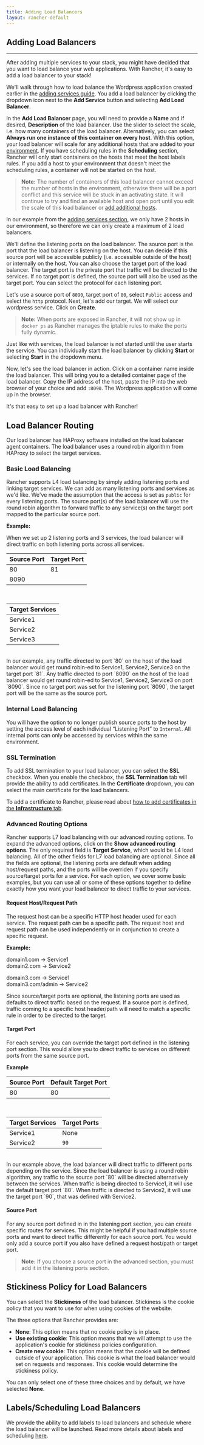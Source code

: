 ```yaml
---
title: Adding Load Balancers
layout: rancher-default
---
```


## Adding Load Balancers
---

After adding multiple services to your stack, you might have decided that you want to load balance your web applications. With Rancher, it's easy to add a load balancer to your stack! 

We'll walk through how to load balance the Wordpress application created earlier in the [adding services guide]({{site.baseurl}}/rancher/rancher-ui/applications/stacks/adding-services/). You add a load balancer by clicking the dropdown icon next to the **Add Service** button and selecting **Add Load Balancer**. 

In the **Add Load Balancer** page, you will need to provide a **Name** and if desired, **Description** of the load balancer. Use the slider to select the scale, i.e. how many containers of the load balancer. Alternatively, you can select **Always run one instance of this container on every host**. With this option, your load balancer will scale for any additional hosts that are added to your [environment]({{site.baseurl}}/rancher/configuration/environments/). If you have scheduling rules in the **Scheduling** section, Rancher will only start containers on the hosts that meet the host labels rules. If you add a host to your environment that doesn't meet the scheduling rules, a container will not be started on the host.

> **Note:** The number of containers of this load balancer cannot exceed the number of hosts in the environment, otherwise there will be a port conflict and this service will be stuck in an activating state. It will continue to try and find an available host and open port until you edit the scale of this load balancer or [add additional hosts]({{site.baseurl}}/rancher/rancher-ui/infrastructure/hosts/). 

In our example from the [adding services section]({{site.baseurl}}/rancher/rancher-ui/applications/stacks/adding-services/), we only have 2 hosts in our environment, so therefore we can only create a maximum of 2 load balancers.

We'll define the listening ports on the load balancer. The source port is the port that the load balancer is listening on the host. You can decide if this source port will be accessible publicly (i.e. accessible outside of the host) or internally on the host. You can also choose the target port of the load balancer. The target port is the private port that traffic will be directed to the services. If no target port is defined, the source port will also be used as the target port. You can select the protocol for each listening port. 

Let's use a source port of `8090`, target port of `80`, select `Public` access and select the `http` protocol. Next, let's add our target. We will select our wordpress service. Click on **Create**. 

> **Note:** When ports are exposed in Rancher, it will not show up in `docker ps` as Rancher manages the iptable rules to make the ports fully dynamic. 

Just like with services, the load balancer is not started until the user starts the service. You can individually start the load balancer by clicking **Start** or selecting **Start** in the dropdown menu. 

Now, let's see the load balancer in action. Click on a container name inside the load balancer. This will bring you to a detailed container page of the load balancer. Copy the IP address of the host, paste the IP into the web browser of your choice and add `:8090`. The Wordpress application will come up in the browser. 

It's that easy to set up a load balancer with Rancher! 

## Load Balancer Routing 

Our load balancer has HAProxy software installed on the load balancer agent containers. The load balancer uses a round robin algorithm from HAProxy to select the target services. 

### Basic Load Balancing

Rancher supports L4 load balancing by simply adding listening ports and linking target services. We can add as many listening ports and services as we'd like. We've made the assumption that the access is set as `public` for every listening ports. The source port(s) of the load balancer will use the round robin algorithm to forward traffic to any service(s) on the target port mapped to the particular source port. 

**Example:**

When we set up 2 listening ports and 3 services, the load balancer will direct traffic on both listening ports across all services.

Source Port| Target Port
---|---
80 | 81
8090 | 
<br>

| Target Services|
|----|
| Service1 |
| Service2 |
|Service3 |

<br>
In our example, any traffic directed to port `80` on the host of the load balancer would get round robin-ed to  Service1, Service2, Service3 on the target port `81`. Any traffic directed to port `8090` on the host of the load balancer would get round robin-ed to Service1, Service2, Service3 on port `8090`. Since no target port was set for the listening port `8090`, the target port will be the same as the source port.

### Internal Load Balancing

You will have the option to no longer publish source ports to the host by setting the access level of each individual “Listening Port” to `Internal`.  All internal ports can only be accessed by services within the same environment.

### SSL Termination

To add SSL termination to your load balancer, you can select the **SSL** checkbox. When you enable the checkbox, the **SSL Termination** tab will provide the ability to add certificates. In the **Certificate** dropdown, you can select the main certificate for the load balancers. 

To add a certificate to Rancher, please read about [how to add certificates in the **Infrastructure** tab]({{site.baseurl}}/rancher/rancher-ui/infrastructure/certificates/).

### Advanced Routing Options

Rancher supports L7 load balancing with our advanced routing options. To expand the advanced options, click on the **Show advanced routing options**. The only required field is **Target Service**, which would be L4 load balancing. All of the other fields for L7 load balancing are optional. Since all the fields are optional, the listening ports are default when adding host/request paths, and the ports will be overriden if you specify source/target ports for a service. For each option, we cover some basic examples, but you can use all or some of these options together to define exactly how you want your load balancer to direct traffic to your services.

#### Request Host/Request Path 

The request host can be a specific HTTP host header used for each service. The request path can be a specific path. The request host and request path can be used independently or in conjunction to create a specific request. 

**Example:**

domain1.com -> Service1 <br>
domain2.com -> Service2

domain3.com -> Service1 <br>
domain3.com/admin -> Service2

Since source/target ports are optional, the listening ports are used as defaults to direct traffic based on the request. If a source port is defined, traffic coming to a specific host header/path will need to match a specific rule in order to be directed to the target.

#### Target Port

For each service, you can override the target port defined in the listening port section. This would allow you to direct traffic to services on different ports from the same source port.

**Example**

Source Port| Default Target Port
---|---
80 | 80
<br>

|Target Services| Target Ports|
|---| ---|
|Service1| None|
|Service2 | `90`|

<br>
In our example above, the load balancer will direct traffic to different ports depending on the service. Since the load balancer is using a round robin algorithm, any traffic to the source port `80` will be directed alternatively between the services. When traffic is being directed to Service1, it will use the default target port `80`. When traffic is directed to Service2, it will use the target port `90`, that was defined with Service2.

#### Source Port 

For any source port defined in in the listening port section, you can create specific routes for services. This might be helpful if you had multiple source ports and want to direct traffic differently for each source port. You would only add a source port if you also have defined a request host/path or target port. 

> **Note:** If you choose a source port in the advanced section, you must add it in the listening ports section.

## Stickiness Policy for Load Balancers

You can select the **Stickiness** of the load balancer. Stickiness is the cookie policy that you want to use for when using cookies of the website. 

The three options that Rancher provides are:

* **None**: This option means that no cookie policy is in place.
* **Use existing cookie**: This option means that we will attempt to use the application's cookie for stickiness policies configuration. 
* **Create new cookie**: This option means that the cookie will be defined outside of your application. This cookie is what the load balancer would set on requests and responses. This cookie would determine the stickiness policy. 

You can only select one of these three choices and by default, we have selected **None**.

## Labels/Scheduling Load Balancers 

We provide the ability to add labels to load balancers and schedule where the load balancer will be launched. Read more details about labels and scheduling [here]({{site.baseurl}}/rancher/rancher-ui/scheduling/).
